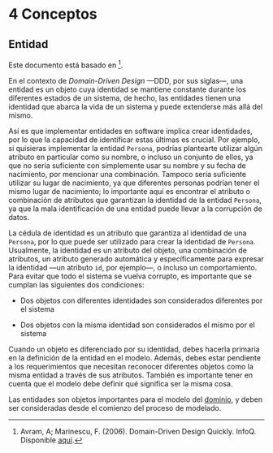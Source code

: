 # 4 Conceptos

## Entidad

Este documento está basado en [^1].

[^1]: Avram, A; Marinescu, F. (2006). Domain-Driven Design Quickly. InfoQ.
    Disponible
    [aquí](https://www.infoq.com/minibooks/domain-driven-design-quickly/).

En el contexto de *Domain-Driven Design* —DDD, por sus siglas—, una entidad es
un objeto cuya identidad se mantiene constante durante los diferentes estados de
un sistema, de hecho, las entidades tienen una identidad que abarca la vida de
un sistema y puede extenderse más allá del mismo.

Así es que implementar entidades en software implica crear identidades, por lo
que la capacidad de identificar estas últimas es crucial. Por ejemplo, si
quisieras implementar la entidad `Persona`, podrías plantearte utilizar algún
atributo en particular como su nombre, o incluso un conjunto de ellos, ya que no
sería suficiente con simplemente usar su nombre y su fecha de nacimiento, por
mencionar una combinación. Tampoco sería suficiente utilizar su lugar de
nacimiento, ya que diferentes personas podrían tener el mismo lugar de
nacimiento; lo importante aquí es encontrar el atributo o combinación de
atributos que garantizan la identidad de la entidad `Persona`, ya que la mala
identificación de una entidad puede llevar a la corrupción de datos.

La cédula de identidad es un atributo que garantiza al identidad de una
`Persona`, por lo que puede ser utilizado para crear la identidad de `Persona`.
Usualmente, la identidad es un atributo del objeto, una combinación de
atributos, un atributo generado automática y específicamente para expresar la
identidad —un atributo `id`, por ejemplo—, o incluso un comportamiento. Para
evitar que todo el sistema se vuelva corrupto, es importante que se cumplan las
siguientes dos condiciones:

* Dos objetos con diferentes identidades son considerados diferentes por el
  sistema

* Dos objetos con la misma identidad son considerados el mismo por el sistema

Cuando un objeto es diferenciado por su identidad, debes hacerla primaria en la
definición de la entidad en el modelo. Además, debes estar pendiente a los
requerimientos que necesitan reconocer diferentes objetos como la misma entidad
a través de sus atributos. También es importante tener en cuenta que el modelo
debe definir qué significa ser la misma cosa.

Las entidades son objetos importantes para el modelo del
[dominio](./4_Dominio.md), y deben ser consideradas desde el comienzo del
proceso de modelado.
